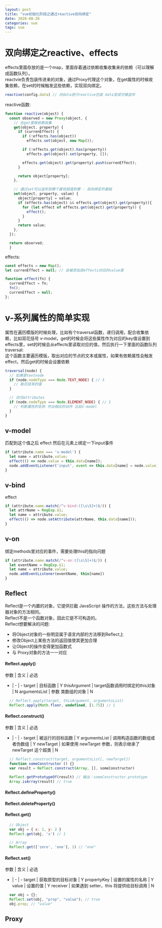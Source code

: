 ```yaml
---
layout: post  
title: "vue初始化阶段之通过reactive双向绑定"  
date: 2020-08-26  
categories: vue  
tags: vue  
---  
```


# 双向绑定之reactive、effects  
effects里面存放的是一个map，里面存着通过依赖收集收集来的依赖（可以理解成函数队列）。  
reactvie负责包装传进来的对象，通过Proxy代理这个对象，在get属性的时候收集依赖，在set的时候触发这些依赖，实现双向绑定。  

``` javascript  
reactive(config.data) // 对data进行reactive包装 data变成可被监听
```  

reactive函数:  
``` javascript  
function reactive(object) {
  const observed = new Proxy(object, {
    // 在get里做依赖收集
    get(object, property) {
      if (currenEffect) {
        if (!effects.has(object))
          effects.set(object, new Map());

        if (!effects.get(object).has(property))
          effects.get(object).set(property, []);

        effects.get(object).get(property).push(currenEffect);
      }

      return object[property];
    },

    // 通过set可以监听到哪个属性赋值到哪 - 双向绑定的基础
    set(object, property, value) {
      object[property] = value;
      if (effects.has(object) && effects.get(object).get(property)){
        for (let effect of effects.get(object).get(property)) {
          effect();
        }
      }
      return value;
    },
  });

  return observed;
  }
```  

effects:  
``` javascript  
const effects = new Map();
let currenEffect = null; // 会被添加进effects对应的value里

function effect(fn) {
  currenEffect = fn;
  fn();
  currenEffect = null;
};
```  


# v-系列属性的简单实现  
属性在遍历模版的时候处理，比如有个traversal函数，递归调用，配合收集依赖，比如双花括号 v-model，get的时候会将这些属性作为对应的key值设置到effects里，set的时候会从effects里读取对应的值，然后执行一下里面的函数队列  
traversal:  
这个函数主要遍历模版，取出对应的节点的文本或属性，如果有依赖属性会触发effect，然后get的时候会设置依赖  
``` javascript  
traversal(node) {
  // 如果是textnode
  if (node.nodeType === Node.TEXT_NODE) { // 3
    // 取花括号的值
  }

  // 访问attributes
  if (node.nodeType === Node.ELEMENT_NODE) { // 1
    // 判断属性的名称 作出相应的动作 比如v-model
  }
}
```  

## v-model  
匹配到这个值之后 effect 然后在元素上绑定一下input事件  
``` javascript  
if (attribute.name === 'v-model') {
  let name = attribute.value;
  effect(() => node.value = this.data[name]);
  node.addEventListener('input', event => this.data[name] = node.value)
}
```  

## v-bind  
effect  
``` javascript  
if (attribute.name.match(/^v-bind:([\s\S]+)$/)) {
  let attrName = RegExp.$1;
  let name = attribute.value;
  effect(() => node.setAttribute(attrName, this.data[name]));
}
```  

## v-on  
绑定methods里对应的事件，需要处理this的指向问题  
``` javascript  
if (attribute.name.match(/^v-on:([\s\S]+)$/)) {
  let eventName = RegExp.$1;
  let name = attribute.value;
  node.addEventListener(eventName, this[name])
}
```  

## Reflect  
Reflect是一个内置的对象，它提供拦截 JavaScript 操作的方法，这些方法与处理器对象的方法相同。  
Reflect不是一个函数对象，因此它是不可构造的。  
Reflect想要解决的问题:  
  - 将Object对象的一些明显属于语言内部的方法移到Reflect上  
  - 修改Object上某些方法的返回值使其更加合理  
  - 让Object的操作变得更加函数式  
  - 与 Proxy对象的方法一一对应  

#### Reflect.apply()  

参数 | 含义 | 必选
- | - | -
target | 目标函数 | Y
thisArgument | target函数调用时绑定的this对象 | N
argumentsList | 参数 类数组的对象 | N

``` javascript  
  // Reflect.apply(target, thisArgument, argumentsList)
  Reflect.apply(Math.floor, undefined, [1.75]) // 1
```  

#### Reflect.construct()  

参数 | 含义 | 必选
- | - | -
target | 被运行的目标函数 | Y
argumentsList | 调用构造函数的数组或者伪数组 | Y
newTarget | 如果使用 newTarget 参数，则表示继承了 newTarget 这个超类 | N

``` javascript  
  // Reflect.construct(target, argumentsList[, newTarget])
  function someConstructor () {}
  var result = Reflect.construct(Array, [], someConstructor)

  Reflect.getPrototypeOf(result) // 输出：someConstructor.prototype
  Array.isArray(result) // true
```  

#### Reflect.define​Property()  
#### Reflect.delete​Property()  
#### Reflect.get()  
``` javascript  
  // Object
  var obj = { x: 1, y: 2 }
  Reflect.get(obj, 'x') // 1

  // Array
  Reflect.get(['zero', 'one'], 1) // "one"
```  
#### Reflect.set()  

参数 | 含义 | 必选
- | - | -
target | 获取原型的目标对象	 | Y
propertyKey | 设置的属性的名称	 | Y
value | 设置的值	 | Y
receiver | 如果遇到 setter，this 将提供给目标调用 | N

``` javascript  
  var obj = {};
  Reflect.set(obj, "prop", "value"); // true
  obj.prop; // "value"

```  

## Proxy  